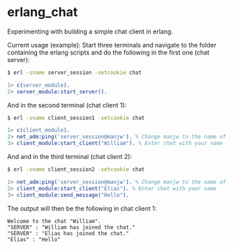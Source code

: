 # erlang_chat
Experimenting with building a simple chat client in erlang.

Current usage (example):
Start three terminals and navigate to the folder containing the erlang scripts and do the following in the first one (chat server):
```bash
$ erl -sname server_session -setcookie chat
```
```erlang
1> c(server_module).
2> server_module:start_server().
```

And in the second terminal (chat client 1):
```bash
$ erl -sname client_session1 -setcookie chat
```
```erlang
1> c(client_module).
2> net_adm:ping('server_session@manjw'). % Change manjw to the name of your computer
3> client_module:start_client("William"). % Enter chat with your name
```

And and in the third terminal (chat client 2):
```bash
$ erl -sname client_session2 -setcookie chat
```
```erlang
1> net_adm:ping('server_session@manjw'). % Change manjw to the name of your computer
2> client_module:start_client("Elias"). % Enter chat with your name
3> client_module:send_message("Hello").
```

The output will then be the following in chat client 1:
```
Welcome to the chat "William".
"SERVER" : "William has joined the chat."
"SERVER" : "Elias has joined the chat."
"Elias" : "Hello" 
```
